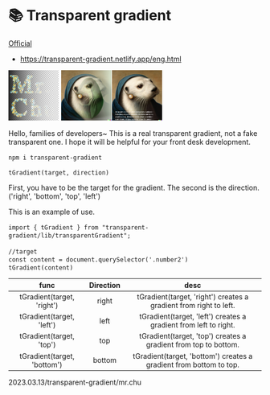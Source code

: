 # 📚 Transparent gradient

[Official](https://transparent-gradient.netlify.app/eng.html) 
- https://transparent-gradient.netlify.app/eng.html

<img src="./examples/src/img/main_img.png" alt="main" width="20%" height="20%" />
<img src="./examples/src/img/right.png" alt="ss" width="20%" height="20%" /><img src="./examples/src/img/text.png" alt="ss" width="20%" height="20%" />

Hello, families of developers~ This is a real transparent gradient, not a fake transparent one. I hope it will be helpful for your front desk development.

```
npm i transparent-gradient
```

```
tGradient(target, direction)
```
First, you have to be the target for the gradient.
The second is the direction.('right', 'bottom', 'top', 'left')

This is an example of use.

```
import { tGradient } from "transparent-gradient/lib/transparentGradient";

//target
const content = document.querySelector('.number2')
tGradient(content)
```

| func | Direction    | desc    |
| :---:   | :---: | :---: |
| tGradient(target, 'right') | right   | tGradient(target, 'right') creates a gradient from right to left.  |
| tGradient(target, 'left') | left  | tGradient(target, 'left') creates a gradient from left to right.  |
| tGradient(target, 'top') | top  | tGradient(target, 'top') creates a gradient from top to bottom.  |
| tGradient(target, 'bottom') | bottom  | tGradient(target, 'bottom') creates a gradient from bottom to top.  |


2023.03.13/transparent-gradient/mr.chu
